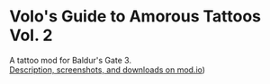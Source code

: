 # Volo's Guide to Amorous Tattoos Vol. 2 
A tattoo mod for Baldur's Gate 3.\
[Description, screenshots, and downloads on mod.io](https://mod.io/g/baldursgate3/m/volos-guide-to-amorous-tattoos-vol-2))
